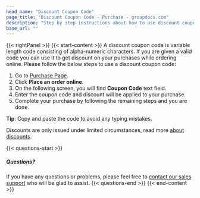 ```yaml
---
head_name: "Discount Coupon Code"
page_title: "Discount Coupon Code - Purchase - groupdocs.com"
description: "Step by step instructions about how to use discount coupon code."
base_url: ""
---
```

{{< rightPanel >}}
{{< start-content >}}
A discount coupon code is variable length code consisting of alpha-numeric characters. If you are given a valid code you can use it to get discount on your purchases while ordering online. Please follow the below steps to use a discount coupon code:
1. Go to [Purchase Page](https://purchase.groupdocs.com/buy).
2. Click **Place an order online**.
3. On the following screen, you will find **Coupon Code** text field.
4. Enter the coupon code and discount will be applied to your purchase.
5. Complete your purchase by following the remaining steps and you are done.
   
**Tip**: Copy and paste the code to avoid any typing mistakes.

Discounts are only issued under limited circumstances, read more [about discounts](/policies/discounts).

{{< questions-start >}}
##### Questions?
If you have any questions or problems, please feel free to [contact our sales support](https://about.groupdocs.com/contact/) who will be glad to assist.
{{< questions-end >}}
{{< end-content >}}